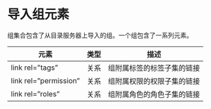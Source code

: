 # 导入组元素

组集合包含了从目录服务器上导入的组。一个组包含了一系列元素。

|元素|类型|描述|
|----|----|----|
|link rel=”tags”|关系|组附属标签的标签子集的链接|
|link rel=”permission”|关系|组附属权限的权限子集的链接|
|link rel=”roles”|关系|组附属角色的角色子集的链接|

